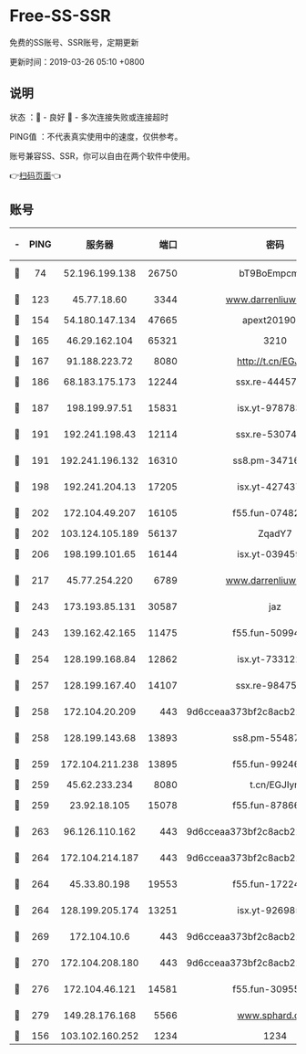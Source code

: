 # Free-SS-SSR

免费的SS账号、SSR账号，定期更新

更新时间：2019-03-26 05:10 +0800

## 说明

状态     ：🙂 - 良好 🙁 - 多次连接失败或连接超时

PING值   ：不代表真实使用中的速度，仅供参考。

账号兼容SS、SSR，你可以自由在两个软件中使用。

👉[扫码页面](https://liesauer.github.io/Free-SS-SSR/)👈

## 账号

|-|PING|服务器|端口|密码|加密方式|区域|
|:----:|:----:|:-----:|-----:|:----:|:----:|:----:|
|🙂|74|52.196.199.138|26750|bT9BoEmpcmP7|aes-256-cfb|JP|
|🙂|123|45.77.18.60|3344|www.darrenliuwei.com|aes-256-cfb|JP|
|🙂|154|54.180.147.134|47665|apext2019001|chacha20|KR|
|🙂|165|46.29.162.104|65321|3210|aes-256-ctr|RU|
|🙂|167|91.188.223.72|8080|http://t.cn/EGJIyrl|rc4-md5|RU|
|🙂|186|68.183.175.173|12244|ssx.re-44457253|aes-256-cfb|US|
|🙂|187|198.199.97.51|15831|isx.yt-97878355|aes-256-cfb|US|
|🙂|191|192.241.198.43|12114|ssx.re-53074650|aes-256-cfb|US|
|🙂|191|192.241.196.132|16310|ss8.pm-34716265|aes-256-cfb|US|
|🙂|198|192.241.204.13|17205|isx.yt-42743727|aes-256-cfb|US|
|🙂|202|172.104.49.207|16105|f55.fun-07482926|aes-256-cfb|SG|
|🙂|202|103.124.105.189|56137|ZqadY7|chacha20|CN|
|🙂|206|198.199.101.65|16144|isx.yt-03945929|aes-256-cfb|US|
|🙂|217|45.77.254.220|6789|www.darrenliuwei.com|aes-256-cfb|SG|
|🙂|243|173.193.85.131|30587|jaz|aes-256-cfb|US|
|🙂|243|139.162.42.165|11475|f55.fun-50994506|aes-256-cfb|SG|
|🙂|254|128.199.168.84|12862|isx.yt-73312221|aes-256-cfb|SG|
|🙂|257|128.199.167.40|14107|ssx.re-98475570|aes-256-cfb|SG|
|🙂|258|172.104.20.209|443|9d6cceaa373bf2c8acb22e60b6a58be6|aes-256-cfb|US|
|🙂|258|128.199.143.68|13893|ss8.pm-55487528|aes-256-cfb|SG|
|🙂|259|172.104.211.238|13895|f55.fun-99246337|aes-256-cfb|US|
|🙂|259|45.62.233.234|8080|t.cn/EGJIyrl|rc4-md5|CA|
|🙂|259|23.92.18.105|15078|f55.fun-87866035|aes-256-cfb|US|
|🙂|263|96.126.110.162|443|9d6cceaa373bf2c8acb22e60b6a58be6|aes-256-cfb|US|
|🙂|264|172.104.214.187|443|9d6cceaa373bf2c8acb22e60b6a58be6|aes-256-cfb|US|
|🙂|264|45.33.80.198|19553|f55.fun-17224579|aes-256-cfb|US|
|🙂|264|128.199.205.174|13251|isx.yt-92698565|aes-256-cfb|SG|
|🙂|269|172.104.10.6|443|9d6cceaa373bf2c8acb22e60b6a58be6|aes-256-cfb|US|
|🙂|270|172.104.208.180|443|9d6cceaa373bf2c8acb22e60b6a58be6|aes-256-cfb|US|
|🙂|276|172.104.46.121|14581|f55.fun-30955326|aes-256-cfb|SG|
|🙂|279|149.28.176.168|5566|www.sphard.com|aes-256-cfb|AU|
|🙂|156|103.102.160.252|1234|1234|rc4-md5|JP|
